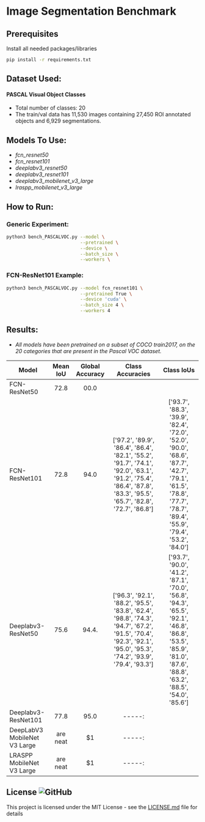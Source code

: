 # Image Segmentation Benchmark
## Prerequisites
Install all needed packages/libraries
```bash
pip install -r requirements.txt
```

## Dataset Used:
#### PASCAL Visual Object Classes
* Total number of classes: 20
* The train/val data has 11,530 images containing 27,450 ROI annotated objects and 6,929 segmentations.

## Models To Use:
* *fcn_resnet50* 
* *fcn_resnet101*
* *deeplabv3_resnet50*
* *deeplabv3_resnet101*
* *deeplabv3_mobilenet_v3_large*
* *lraspp_mobilenet_v3_large*
           

## How to Run:
### Generic Experiment:
```bash
python3 bench_PASCALVOC.py --model \
                           --pretrained \
                           --device \
                           --batch_size \
                           --workers \
```
### FCN-ResNet101 Example:
```bash
python3 bench_PASCALVOC.py --model fcn_resnet101 \
                           --pretrained True \
                           --device 'cuda' \
                           --batch_size 4 \
                           --workers 4
```

## Results:
- *All models have been pretrained on a subset of COCO train2017, on the 20 categories that are present in the Pascal VOC dataset.*

| Model                        | Mean IoU | Global Accuracy | Class Accuracies                                                                                                                                                 | Class IoUs                                                                                                                                                       |
| ---------------------------- |:--------:|:---------------:|:----------------------------------------------------------------------------------------------------------------------------------------------------------------:|:----------------------------------------------------------------------------------------------------------------------------------------------------------------:|
| FCN-ResNet50                 | 72.8     | 00.0            |                                                                                                                                                                  |                                                                                                                                                                  |
| FCN-ResNet101                | 72.8     |   94.0          | ['97.2', '89.9', '86.4', '86.4', '82.1', '55.2', '91.7', '74.1', '92.0', '63.1', '91.2', '75.4', '86.4', '87.8', '83.3', '95.5', '65.7', '82.8', '72.7', '86.8'] | ['93.7', '88.3', '39.9', '82.4', '72.0', '52.0', '90.0', '68.6', '87.7', '42.7', '79.1', '61.5', '78.8', '77.7', '78.7', '89.4', '55.9', '79.4', '53.2', '84.0'] |
| Deeplabv3-ResNet50           | 75.6     |   94.4.         | ['96.3', '92.1', '88.2', '95.5', '83.8', '62.4', '98.8', '74.3', '94.7', '67.2', '91.5', '70.4', '92.3', '92.1', '95.0', '95.3', '74.2', '93.9', '79.4', '93.3'] | ['93.7', '90.0', '41.2', '87.1', '70.0', '56.8', '94.3', '65.5', '92.1', '46.8', '86.8', '53.5', '85.9', '81.0', '87.6', '88.8', '63.2', '88.5', '54.0', '85.6'] | 
| Deeplabv3-ResNet101          | 77.8     |   95.0          | -----:|
| DeepLabV3 MobileNet V3 Large | are neat |    $1           | -----:|
| LRASPP MobileNet V3 Large    | are neat |    $1           | -----:|


## License ![GitHub](https://img.shields.io/github/license/rainarit/segmentation-benchmark)

This project is licensed under the MIT License - see the [LICENSE.md](https://github.com/rainarit/segmentation-benchmark/blob/main/LICENSE) file for details

